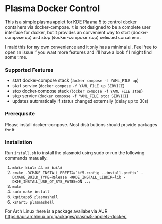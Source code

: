 # Plasma Docker Control

This is a simple plasma applet for KDE Plasma 5 to control docker containers via docker-compose. It is not designed to be a complete user interface for docker, but it provides an convenient way to start (docker-compose up) and stop (docker-compose stop) selected containers. 

I maid this for my own convenience and it only has a minimal ui. Feel free to open an issue if you want more features and I'll have a look if I might find some time.

### Supported Features
* start docker-compose stack (`docker compose -f YAML_FILE up`)
* start service (`docker compose -f YAML_FILE up SERVICE`)
* stop docker-compose stack (`docker compose -f YAML_FILE stop`)
* stop service (`docker compose -f YAML_FILE stop SERVICE`)
* updates automatically if status changed externally (delay up to 30s)

### Prerequisite

Please install docker-compose. Most distributions should provide packages for it.

### Installation

Run `install.sh` to install the plasmoid using sudo or run the following commands manually.

1. `mkdir biuld && cd build`
2. ```cmake -DCMAKE_INSTALL_PREFIX=`kf5-config --install-prefix` -DCMAKE_BUILD_TYPE=Release -DKDE_INSTALL_LIBDIR=lib -DKDE_INSTALL_USE_QT_SYS_PATHS=ON ../```
3. `make`
4. `sudo make install`
5. `kquitapp5 plasmashell`
6. `kstart5 plasmashell`

For Arch Linux there is a package availabe via AUR: https://aur.archlinux.org/packages/plasma5-applets-docker/
